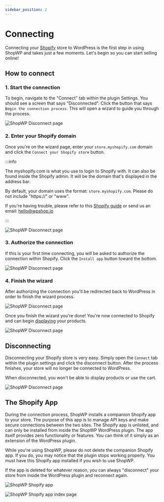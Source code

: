 ```yaml
---
sidebar_position: 2
---
```


# Connecting

Connecting your [Shopify](https://shopify.pxf.io/5bPL0L) store to WordPress is the first step in using ShopWP and takes just a few moments. Let's begin so you can start selling online!

## How to connect

### 1. Start the connection

To begin, navigate to the "Connect" tab within the plugin Settings. You should see a screen that says "Disconnected". Click the button that says `Begin the connection process`. This will open a wizard to guide you through the process.

![ShopWP Disconnect page](./assets/connecting-1.png)

### 2. Enter your Shopify domain

Once you're on the wizard page, enter your `store.myshopify.com` domain and click the `Connect your Shopify store` button.

:::info

The myshopify.com is what you use to login to Shopify with. It can also be found inside the Shopify admin. It will be the domain that's displayed in the address bar.

By default, your domain uses the format: `store.myshopify.com`. Please do not include "https://" or "www".

If you're having trouble, please refer to this [Shopify guide](https://help.shopify.com/en/manual/online-store/domains/managing-domains#myshopify-com-urls) or send us an email: hello@wpshop.io

:::

![ShopWP Disconnect page](./assets/connecting-2.png)

### 3. Authorize the connection

If this is your first time connecting, you will be asked to authorize the connection within Shopify. Click the `Install app` button toward the bottom.

![ShopWP Disconnect page](./assets/connecting-3.png)

### 4. Finish the wizard

After authorizing the connection you'll be redirected back to WordPress in order to finish the wizard process.

![ShopWP Disconnect page](./assets/connecting-4.png)

Once you finish the wizard you're done! You're now connected to Shopify and can begin [displaying](/getting-started/displaying) your products.

![ShopWP Disconnect page](./assets/connecting-5.png)

## Disconnecting

Disconnecting your Shopify store is very easy. Simply open the `Connect` tab within the plugin settings and click the disconnect button. After the process finishes, your store will no longer be connected to WordPress.

When disconnected, you won't be able to display products or use the cart.

![ShopWP Disconnect page](./assets/disconnecting-1.png)

## The Shopify App

During the connection process, ShopWP installs a companion Shopify app to your store. The purpose of this app is to manage API keys and make secure connections between the two sites. The Shopify app is unlisted, and can only be installed from inside the ShopWP WordPress plugin. The app itself provides zero functionality or features. You can think of it simply as an extension of the WordPress plugin.

While you're using ShopWP, please do not delete the companion Shopify app. If you do, you may notice that the plugin stops working properly. You must have this Shopify app installed if you wish to use ShopWP.

If the app is deleted for whatever reason, you can always "disconnect" your store from inside the WordPress plugin and reconnect again.

![ShopWP Shopify app](./assets/app-1.png)

![ShopWP Shopify app index page](./assets/app-2.png)
